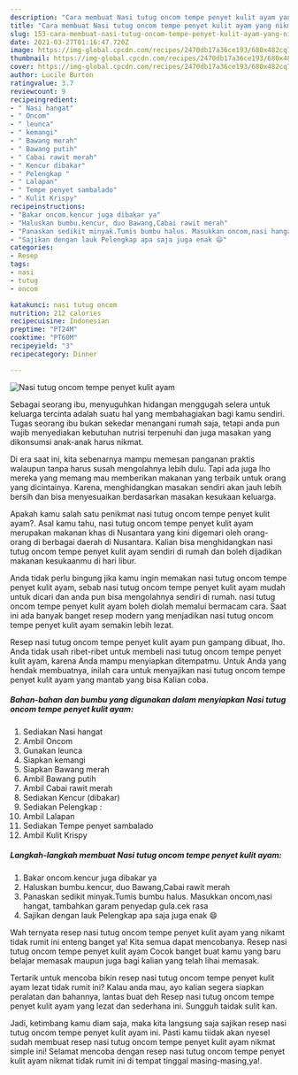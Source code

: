 ```yaml
---
description: "Cara membuat Nasi tutug oncom tempe penyet kulit ayam yang nikmat Untuk Jualan"
title: "Cara membuat Nasi tutug oncom tempe penyet kulit ayam yang nikmat Untuk Jualan"
slug: 153-cara-membuat-nasi-tutug-oncom-tempe-penyet-kulit-ayam-yang-nikmat-untuk-jualan
date: 2021-03-27T01:16:47.720Z
image: https://img-global.cpcdn.com/recipes/2470db17a36ce193/680x482cq70/nasi-tutug-oncom-tempe-penyet-kulit-ayam-foto-resep-utama.jpg
thumbnail: https://img-global.cpcdn.com/recipes/2470db17a36ce193/680x482cq70/nasi-tutug-oncom-tempe-penyet-kulit-ayam-foto-resep-utama.jpg
cover: https://img-global.cpcdn.com/recipes/2470db17a36ce193/680x482cq70/nasi-tutug-oncom-tempe-penyet-kulit-ayam-foto-resep-utama.jpg
author: Lucile Burton
ratingvalue: 3.7
reviewcount: 9
recipeingredient:
- " Nasi hangat"
- " Oncom"
- " leunca"
- " kemangi"
- " Bawang merah"
- " Bawang putih"
- " Cabai rawit merah"
- " Kencur dibakar"
- " Pelengkap "
- " Lalapan"
- " Tempe penyet sambalado"
- " Kulit Krispy"
recipeinstructions:
- "Bakar oncom.kencur juga dibakar ya"
- "Haluskan bumbu.kencur, duo Bawang,Cabai rawit merah"
- "Panaskan sedikit minyak.Tumis bumbu halus. Masukkan oncom,nasi hangat, tambahkan garam penyedap gula.cek rasa"
- "Sajikan dengan lauk Pelengkap apa saja juga enak 😄"
categories:
- Resep
tags:
- nasi
- tutug
- oncom

katakunci: nasi tutug oncom 
nutrition: 212 calories
recipecuisine: Indonesian
preptime: "PT24M"
cooktime: "PT60M"
recipeyield: "3"
recipecategory: Dinner

---
```



![Nasi tutug oncom tempe penyet kulit ayam](https://img-global.cpcdn.com/recipes/2470db17a36ce193/680x482cq70/nasi-tutug-oncom-tempe-penyet-kulit-ayam-foto-resep-utama.jpg)

Sebagai seorang ibu, menyuguhkan hidangan menggugah selera untuk keluarga tercinta adalah suatu hal yang membahagiakan bagi kamu sendiri. Tugas seorang ibu bukan sekedar menangani rumah saja, tetapi anda pun wajib menyediakan kebutuhan nutrisi terpenuhi dan juga masakan yang dikonsumsi anak-anak harus nikmat.

Di era  saat ini, kita sebenarnya mampu memesan panganan praktis walaupun tanpa harus susah mengolahnya lebih dulu. Tapi ada juga lho mereka yang memang mau memberikan makanan yang terbaik untuk orang yang dicintainya. Karena, menghidangkan masakan sendiri akan jauh lebih bersih dan bisa menyesuaikan berdasarkan masakan kesukaan keluarga. 



Apakah kamu salah satu penikmat nasi tutug oncom tempe penyet kulit ayam?. Asal kamu tahu, nasi tutug oncom tempe penyet kulit ayam merupakan makanan khas di Nusantara yang kini digemari oleh orang-orang di berbagai daerah di Nusantara. Kalian bisa menghidangkan nasi tutug oncom tempe penyet kulit ayam sendiri di rumah dan boleh dijadikan makanan kesukaanmu di hari libur.

Anda tidak perlu bingung jika kamu ingin memakan nasi tutug oncom tempe penyet kulit ayam, sebab nasi tutug oncom tempe penyet kulit ayam mudah untuk dicari dan anda pun bisa mengolahnya sendiri di rumah. nasi tutug oncom tempe penyet kulit ayam boleh diolah memalui bermacam cara. Saat ini ada banyak banget resep modern yang menjadikan nasi tutug oncom tempe penyet kulit ayam semakin lebih lezat.

Resep nasi tutug oncom tempe penyet kulit ayam pun gampang dibuat, lho. Anda tidak usah ribet-ribet untuk membeli nasi tutug oncom tempe penyet kulit ayam, karena Anda mampu menyiapkan ditempatmu. Untuk Anda yang hendak membuatnya, inilah cara untuk menyajikan nasi tutug oncom tempe penyet kulit ayam yang mantab yang bisa Kalian coba.

<!--inarticleads1-->

##### Bahan-bahan dan bumbu yang digunakan dalam menyiapkan Nasi tutug oncom tempe penyet kulit ayam:

1. Sediakan  Nasi hangat
1. Ambil  Oncom
1. Gunakan  leunca
1. Siapkan  kemangi
1. Siapkan  Bawang merah
1. Ambil  Bawang putih
1. Ambil  Cabai rawit merah
1. Sediakan  Kencur (dibakar)
1. Sediakan  Pelengkap :
1. Ambil  Lalapan
1. Sediakan  Tempe penyet sambalado
1. Ambil  Kulit Krispy




<!--inarticleads2-->

##### Langkah-langkah membuat Nasi tutug oncom tempe penyet kulit ayam:

1. Bakar oncom.kencur juga dibakar ya
1. Haluskan bumbu.kencur, duo Bawang,Cabai rawit merah
1. Panaskan sedikit minyak.Tumis bumbu halus. Masukkan oncom,nasi hangat, tambahkan garam penyedap gula.cek rasa
1. Sajikan dengan lauk Pelengkap apa saja juga enak 😄




Wah ternyata resep nasi tutug oncom tempe penyet kulit ayam yang nikamt tidak rumit ini enteng banget ya! Kita semua dapat mencobanya. Resep nasi tutug oncom tempe penyet kulit ayam Cocok banget buat kamu yang baru belajar memasak maupun juga bagi kalian yang telah lihai memasak.

Tertarik untuk mencoba bikin resep nasi tutug oncom tempe penyet kulit ayam lezat tidak rumit ini? Kalau anda mau, ayo kalian segera siapkan peralatan dan bahannya, lantas buat deh Resep nasi tutug oncom tempe penyet kulit ayam yang lezat dan sederhana ini. Sungguh taidak sulit kan. 

Jadi, ketimbang kamu diam saja, maka kita langsung saja sajikan resep nasi tutug oncom tempe penyet kulit ayam ini. Pasti kamu tiidak akan nyesel sudah membuat resep nasi tutug oncom tempe penyet kulit ayam nikmat simple ini! Selamat mencoba dengan resep nasi tutug oncom tempe penyet kulit ayam nikmat tidak rumit ini di tempat tinggal masing-masing,ya!.

